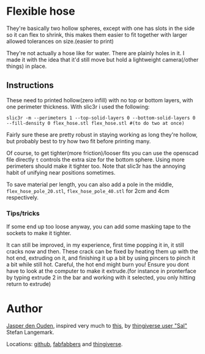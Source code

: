 # Flexible hose
They're basically two hollow spheres, except with one has slots in the side so it can
flex to shrink, this makes them easier to fit together with larger allowed tolerances
on size.(easier to print)

They're not actually a hose like for water. There are plainly holes in it. I made it 
with the idea that it'd still move but hold a lightweight camera(/other things) in place.

## Instructions
These need to printed hollow(zero infill) with no top or bottom layers, with one perimeter
thickness. With slic3r i used the following:

    slic3r -m --perimeters 1 --top-solid-layers 0 --bottom-solid-layers 0 --fill-density 0 flex_hose.stl flex_hose.stl #(to do two at once)

Fairly sure these are pretty robust in staying working as long they're hollow, 
but probably best to try how two fit before printing many.

Of course, to get tighter(more friction)/looser fits you can use the openscad file
directly `t` controls the extra size for the bottom sphere. Using more perimeters 
should make it tighter too. Note that slic3r has the annoying habit of unifying near
positions sometimes.

To save material per length, you can also add a pole in the middle, 
`flex_hose_pole_20.stl`, `flex_hose_pole_40.stl` for 2cm and 4cm respectively. 

### Tips/tricks
If some end up too loose anyway, you can add some masking tape to the sockets to
make it tighter.

It can still be improved, in my experience, first time popping it in, it still cracks
now and then. These crack can be fixed by heating them up with the hot end, extruding
on it, and finishing it up a bit by using pincers to pinch it a bit while
still hot. Careful, the hot end might burn you! Ensure you dont have to 
look at the computer to make it extrude.(for instance in pronterface by typing 
extrude 2 in the bar and working with it selected, you only hitting return to extrude)

# Author
[Jasper den Ouden](http://www.ojasper.nl/), inspired very much to
[this](http://www.thingiverse.com/thing:43272), by 
[thingiverse user "Sal"](http://www.thingiverse.com/Sal/) Stefan Langemark.

Locations: [github](https://github.com/o-jasper/various_physibles), 
[fabfabbers](http://www.fabfabbers.com/models/id/134/flex-hose-by-o-jasper) and
[thingiverse](http://www.thingiverse.com/thing:90830?save=success).

